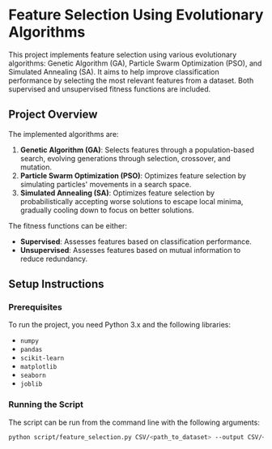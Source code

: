 # Feature Selection Using Evolutionary Algorithms

This project implements feature selection using various evolutionary algorithms: Genetic Algorithm (GA), Particle Swarm Optimization (PSO), and Simulated Annealing (SA). It aims to help improve classification performance by selecting the most relevant features from a dataset. Both supervised and unsupervised fitness functions are included.

## Project Overview

The implemented algorithms are:

1. **Genetic Algorithm (GA)**: Selects features through a population-based search, evolving generations through selection, crossover, and mutation.
2. **Particle Swarm Optimization (PSO)**: Optimizes feature selection by simulating particles' movements in a search space.
3. **Simulated Annealing (SA)**: Optimizes feature selection by probabilistically accepting worse solutions to escape local minima, gradually cooling down to focus on better solutions.

The fitness functions can be either:
- **Supervised**: Assesses features based on classification performance.
- **Unsupervised**: Assesses features based on mutual information to reduce redundancy.

## Setup Instructions

### Prerequisites

To run the project, you need Python 3.x and the following libraries:

- `numpy`
- `pandas`
- `scikit-learn`
- `matplotlib`
- `seaborn`
- `joblib`

### Running the Script

The script can be run from the command line with the following arguments:

```bash
python script/feature_selection.py CSV/<path_to_dataset> --output CSV/<output_file>
